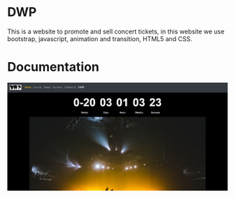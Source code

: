 # DWP

This is a website to promote and sell concert tickets, in this website we use bootstrap, javascript, animation and transition, HTML5 and CSS.

# Documentation
![Screenshot](Documentation/ss.jpg)
